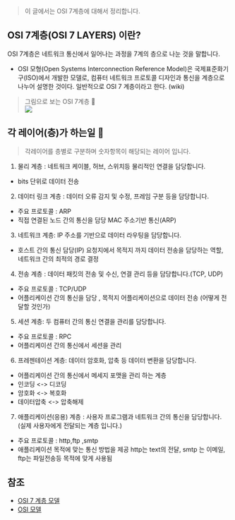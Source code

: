 > 이 글에서는 OSI 7계층에 대해서 정리합니다.

## OSI 7계층(OSI 7 LAYERS) 이란?

OSI 7계층은 네트워크 통신에서 일어나는 과정을 7계의 층으로 나눈 것을 말합니다.

- OSI 모형(Open Systems Interconnection Reference Model)은 국제표준화기구(ISO)에서 개발한 모델로, 컴퓨터 네트워크 프로토콜 디자인과 통신을 계층으로 나누어 설명한 것이다. 일반적으로 OSI 7 계층이라고 한다. (wiki)

> 그림으로 보는 OSI 7계층 🎨   
![](https://d33wubrfki0l68.cloudfront.net/8aefd8b3daeef0e5c9c690713ef499e3cef15b58/612da/media/images/network/osi/osi.png)


## 각 레이어(층)가 하는일 🤔

> 각레이어를 층별로 구분하며 숫자항목이 해당되는 레이어 입니다.

1. 물리 계층 : 네트워크 케이블, 허브, 스위치등 물리적인 연결을 담당합니다.
- bits 단위로 데이터 전송

2. 데이터 링크 계층 : 데이터 오류 감지 및 수정, 프레임 구분 등을 담당합니다.
- 주요 프로토콜 : ARP
- 직접 연결된 노드 간의 통신을 담당 MAC 주소기반 통신(ARP)

3. 네트워크 계층: IP 주소를 기반으로 데이터 라우팅을 담당합니다.
- 호스트 간의 통신 담당(IP) 요청지에서 목적지 까지 데이터 전송을 담당하는 역할, 네트워크 간의 최적의 경로 결정

4. 전송 계층 : 데이터 패킷의 전송 및 수신, 연결 관리 등을 담당합니다.(TCP, UDP)
- 주요 프로토콜 : TCP/UDP
- 어플리케이션 간의 통신을 담당 , 목적지 어플리케이션으로 데이터 전송 (어떻게 전달할 것인가)

5. 세션 계층: 두 컴퓨터 간의 통신 연결을 관리를 담당합니다.
- 주요 프로토콜 : RPC
- 어플리케이션 간의 통신에서 세션을 관리

6. 프레젠테이션 계층: 데이터 암호화, 압축 등 데이터 변환을 담당합니다.
- 어플리케이션 간의 통신에서 메세지 포맷을 관리 하는 계층 
- 인코딩 <-> 디코딩
- 암호화 <-> 복호화
- 데이터압축 <-> 압축해제

7. 애플리케이션(응용) 계층 : 사용자 프로그램과 네트워크 간의 통신을 담당합니다. (실제 사용자에게 전달되는 계층 입니다.)

- 주요 프로토콜 : http,ftp ,smtp
- 애플리케이션 목적에 맞는 통신 방법을 제공 http는 text의 전달, smtp 는 이메일, ftp는 파일전송등 목적에 맞게 사용됨

## 참조

- [OSI 7 계층 모델]( https://ko.wikipedia.org/wiki/OSI_7_%EA%B3%84%EC%B8%B5)
- [OSI 모델]( https://aws.amazon.com/ko/what-is/osi-model/)
